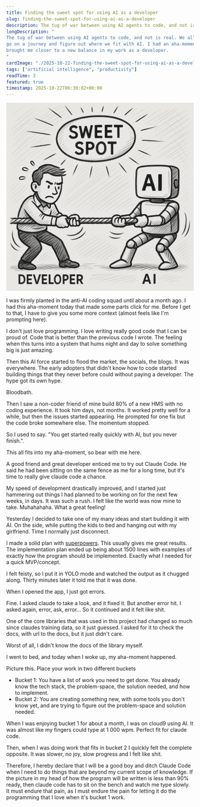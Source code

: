 ```yaml
---
title: Finding the sweet spot for using AI as a developer
slug: finding-the-sweet-spot-for-using-ai-as-a-developer
description: The tug of war between using AI agents to code, and not is real. I had an aha-moment 
longDescription: "
The tug of war between using AI agents to code, and not is real. We all have to 
go on a journey and figure out where we fit with AI. I had an aha-moment that 
brought me closer to a new balance in my work as a developer. 
"
cardImage: "./2025-10-22-finding-the-sweet-spot-for-using-ai-as-a-developer.png"
tags: ["artificial intelligence", "productivity"]
readTime: 3
featured: true
timestamp: 2025-10-22T06:30:02+00:00
---
```


![Finding the sweet spot for using AI as a developer](./2025-10-22-finding-the-sweet-spot-for-using-ai-as-a-developer.png)

I was firmly planted in the anti-AI coding squad until about a month ago. I had
this aha-moment today that made some parts click for me. Before I get to that, I
have to give you some more context (almost feels like I'm prompting here).

I don't just love programming. I love writing really good code that
I can be proud of. Code that is better than the previous code I wrote. The feeling
when this turns into a system that hums night and day to solve something big is
just amazing.

Then this AI force started to flood the market, the socials, the blogs. It was
everywhere. The early adopters that didn't know how to code started building things
that they never before could without paying a developer. The hype got its own hype.

Bloodbath.

Then I saw a non-coder friend of mine build 80% of a new HMS with no coding
experience. It took him days, not months. It worked pretty well for a while, but
then the issues started appearing. He prompted for one fix but the code broke
somewhere else. The momentum stopped.

So I used to say. "You get started really quickly with AI, but you never finish.".

This all fits into my aha-moment, so bear with me here.

A good friend and great developer enticed me to try out Claude Code. He said he
had been sitting on the same fence as me for a long time, but it's time to really
give claude code a chance.

My speed of development drastically improved, and I started just hammering out
things I had planned to be working on for the next few weeks, in days.
It was such a rush. I felt like the world was now mine to take. Muhahahaha. What a great feeling!

Yesterday I decided to take one of my many ideas and start building it with AI.
On the side, while putting the kids to bed and hanging out with my girlfriend.
Time I normally just disconnect.

I made a solid plan with [superpowers](https://github.com/obra/superpowers-marketplace).
This usually gives me great results. The implementation plan ended up being about
1500 lines with examples of exactly how the program should be implemented. Exactly
what I needed for a quick MVP/concept.

I felt feisty, so I put it in YOLO mode and watched the output as it chugged along.
Thirty minutes later it told me that it was done.

When I opened the app, I just got errors.

Fine. I asked claude to take a look, and it fixed it. But another error hit. I asked
again, error, ask, error... So it continued and it felt like shit.

One of the core libraries that was used in this project had changed so much since
claudes training data, so it just guessed. I asked for it to check the docs, with
url to the docs, but it just didn't care.

Worst of all, I didn't know the docs of the library myself.

I went to bed, and today when I woke up, my aha-moment happened.

Picture this. Place your work in two different buckets

- Bucket 1: You have a list of work you need to get done. You already know the
  tech stack, the problem-space, the solution needed, and how to implement.
- Bucket 2: You are creating something new, with some tools you don't know yet,
  and are trying to figure out the problem-space and solution needed.

When I was enjoying bucket 1 for about a month, I was on cloud9 using AI.
It was almost like my fingers could type at 1 000 wpm. Perfect fit for claude code.

Then, when I was doing work that fits in bucket 2 I quickly felt the complete
opposite. It was slower, no joy, slow progress and I felt like shit.

Therefore, I hereby declare that I will be a good boy and ditch Claude Code when
I need to do things that are beyond my current scope of knowledge. If the picture
in my head of how the program will be written is less than 90% ready, then
claude code has to sit on the bench and watch me type slowly. It must endure that
pain, as I must endure the pain for letting it do the programming that I love
when it's bucket 1 work.
